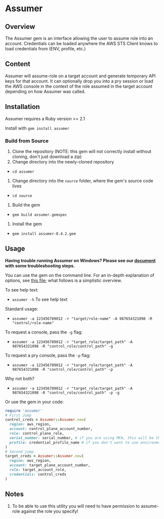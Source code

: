 # Assumer #

## Overview ##
The Assumer gem is an interface allowing the user to assume role into an account.  Credentials can be loaded anywhere the AWS STS Client knows to load credentials from (ENV, profile, etc.)

## Content ##
Assumer will assume-role on a target account and generate temporary API keys for that account.  It can optionally drop you into a pry session or load the AWS console in the context of the role assumed in the target account depending on how Assumer was called.

## Installation ##

Assumer requires a Ruby version >= 2.1

Install with `gem install assumer`

### Build from Source ###

1. Clone the repository (NOTE: this gem will not correctly install without cloning, don't just download a zip)
1. Change directory into the newly-cloned repository
  * `cd assumer`
1. Change directory into the `source` folder, where the gem's source code lives
  * `cd source`
1. Build the gem
  * `gem build assumer.gemspec`
1. Install the gem
  * `gem install assumer-0.4.2.gem`

## Usage ##

**Having trouble running Assumer on Windows?  Please see our [document](/docs/Windows.md) with some troubleshooting steps.**

You can use the gem on the command line.  For an in-depth explanation of options, see [this file](/docs/Options.md); what follows is a simplistic overview.

To see help text:
  * `assumer -h` To see help text

Standard usage:
  * `assumer -a 123456789012 -r "target/role-name" -A 987654321098 -R "control/role-name" `

To request a console, pass the `-g` flag:
  * `assumer -a 123456789012 -r "target_role/target_path" -A 987654321098 -R "control_role/control_path" -g`

To request a pry console, pass the `-p` flag:
  * `assumer -a 123456789012 -r "target_role/target_path" -A 987654321098 -R "control_role/control_path" -p`

Why not both?
  * `assumer -a 123456789012 -r "target_role/target_path" -A 987654321098 -R "control_role/control_path" -p -g`

Or use the gem in your code:
```ruby
require 'assumer'
# First Jump
control_creds = Assumer::Assumer.new(
  region: aws_region,
  account: control_plane_account_number,
  role: control_plane_role,
  serial_number: serial_number, # if you are using MFA, this will be the ARN for the device
  profile: credential_profile_name # if you don't want to use environment variables or the default credentials in your ~/.aws/credentials file
)
# Second jump
target_creds = Assumer::Assumer.new(
  region: aws_region,
  account: target_plane_account_number,
  role: target_account_role,
  credentials: control_creds
)
```


## Notes ##
 1. To be able to use this utility you will need to have permission to assume-role against the role you specify!
